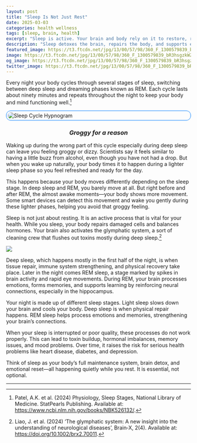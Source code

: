 ```yaml
---
layout: post
title: "Sleep Is Not Just Rest"
date: 2025-03-03
categories: health wellness
tags: [sleep, brain, health]
excerpt: "Sleep is active. Your brain and body rely on it to restore, reset, and heal."
description: "Sleep detoxes the brain, repairs the body, and supports emotional balance. It’s essential for health."
featured_image: https://t3.ftcdn.net/jpg/13/00/57/98/360_F_1300579839_bR3hsgzkWZPuN5ar57P3In6qY8iZUzku.jpg
image: https://t3.ftcdn.net/jpg/13/00/57/98/360_F_1300579839_bR3hsgzkWZPuN5ar57P3In6qY8iZUzku.jpg
og_image: https://t3.ftcdn.net/jpg/13/00/57/98/360_F_1300579839_bR3hsgzkWZPuN5ar57P3In6qY8iZUzku.jpg
twitter_image: https://t3.ftcdn.net/jpg/13/00/57/98/360_F_1300579839_bR3hsgzkWZPuN5ar57P3In6qY8iZUzku.jpg
---
```

<style>
img {
  max-width: 100%;
  height: auto;
  display: block;
  margin: 0 auto;
}
</style>

Every night your body cycles through several stages of sleep, switching between deep sleep and dreaming phases known as REM. Each cycle lasts about ninety minutes and repeats throughout the night to keep your body and mind functioning well.[^1]


<img src="https://axbo.zendesk.com/hc/de/article_attachments/203058769/aXbo_Hypnogramm_EN_big_picture_Zendesk_sized.png"
     alt="Sleep Cycle Hypnogram"
     style="border: 1px solid #007BFF; border-radius: 12px; padding: 4px; max-width: 100%;">
<h3 style="text-align:center;"><em>Groggy for a reason</em></h3>

Waking up during the wrong part of this cycle especially during deep sleep can leave you feeling groggy or dizzy. Scientists say it feels similar to having a little buzz from alcohol, even though you have not had a drop. But when you wake up naturally, your body times it to happen during a lighter sleep phase so you feel refreshed and ready for the day.

This happens because your body moves differently depending on the sleep stage. In deep sleep and REM, you barely move at all. But right before and after REM, the almost awake moments—your body shows more movement. Some smart devices can detect this movement and wake you gently during these lighter phases, helping you avoid that groggy feeling.

Sleep is not just about resting. It is an active process that is vital for your health. While you sleep, your body repairs damaged cells and balances hormones. Your brain also activates the glymphatic system, a sort of cleaning crew that flushes out toxins mostly during deep sleep.[^2]


![](https://onlinelibrary.wiley.com/cms/asset/b1cff2fb-ff5a-464f-9e89-6e974f53c992/brx270011-toc-0001-m.jpg?trick=1750029566391)

Deep sleep, which happens mostly in the first half of the night, is when tissue repair, immune system strengthening, and physical recovery take place. Later in the night comes REM sleep, a stage marked by spikes in brain activity and rapid eye movements. During REM, your brain processes emotions, forms memories, and supports learning by reinforcing neural connections, especially in the hippocampus.

Your night is made up of different sleep stages. Light sleep slows down your brain and cools your body. Deep sleep is when physical repair happens. REM sleep helps process emotions and memories, strengthening your brain’s connections.

When your sleep is interrupted or poor quality, these processes do not work properly. This can lead to toxin buildup, hormonal imbalances, memory issues, and mood problems. Over time, it raises the risk for serious health problems like heart disease, diabetes, and depression.

Think of sleep as your body’s full maintenance system, brain detox, and emotional reset—all happening quietly while you rest. It is essential, not optional.

---
[^1]:Patel, A.K. et al. (2024) Physiology, Sleep Stages, National Library of Medicine. StatPearls Publishing. Available at: https://www.ncbi.nlm.nih.gov/books/NBK526132/.
[^2]:Liao, J. et al. (2024) ‘The glymphatic system: A new insight into the understanding of neurological diseases’, Brain‐X, 2(4). Available at: https://doi.org/10.1002/brx2.70011.

